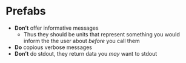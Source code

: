 # Prefabs

* **Don’t** offer informative messages
    * Thus they should be units that represent something you would inform the
      the user about *before* you call them
* **Do** copious verbose messages
* **Don’t** do stdout, they return data you *may* want to stdout

